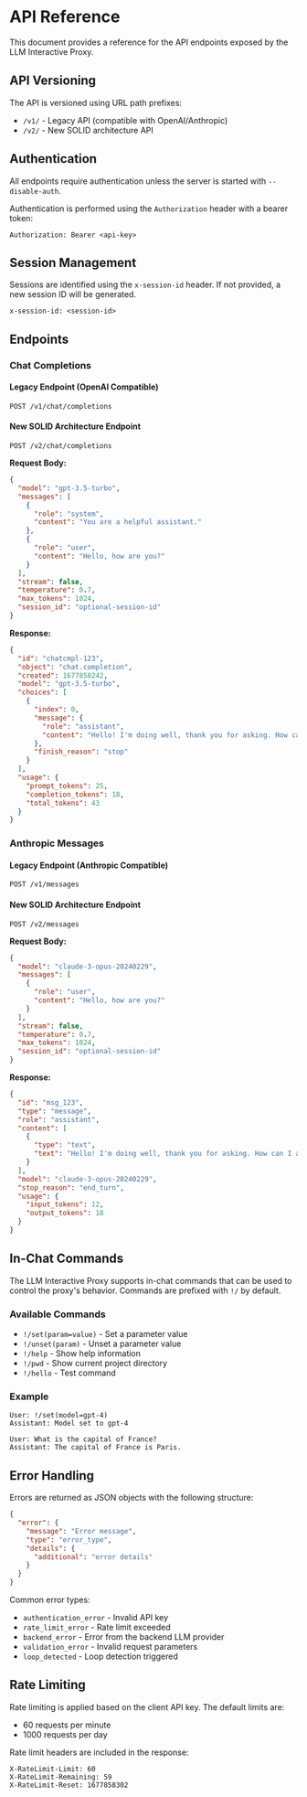 # API Reference

This document provides a reference for the API endpoints exposed by the LLM Interactive Proxy.

## API Versioning

The API is versioned using URL path prefixes:

- `/v1/` - Legacy API (compatible with OpenAI/Anthropic)
- `/v2/` - New SOLID architecture API

## Authentication

All endpoints require authentication unless the server is started with `--disable-auth`.

Authentication is performed using the `Authorization` header with a bearer token:

```
Authorization: Bearer <api-key>
```

## Session Management

Sessions are identified using the `x-session-id` header. If not provided, a new session ID will be generated.

```
x-session-id: <session-id>
```

## Endpoints

### Chat Completions

#### Legacy Endpoint (OpenAI Compatible)

```
POST /v1/chat/completions
```

#### New SOLID Architecture Endpoint

```
POST /v2/chat/completions
```

**Request Body:**

```json
{
  "model": "gpt-3.5-turbo",
  "messages": [
    {
      "role": "system",
      "content": "You are a helpful assistant."
    },
    {
      "role": "user",
      "content": "Hello, how are you?"
    }
  ],
  "stream": false,
  "temperature": 0.7,
  "max_tokens": 1024,
  "session_id": "optional-session-id"
}
```

**Response:**

```json
{
  "id": "chatcmpl-123",
  "object": "chat.completion",
  "created": 1677858242,
  "model": "gpt-3.5-turbo",
  "choices": [
    {
      "index": 0,
      "message": {
        "role": "assistant",
        "content": "Hello! I'm doing well, thank you for asking. How can I assist you today?"
      },
      "finish_reason": "stop"
    }
  ],
  "usage": {
    "prompt_tokens": 25,
    "completion_tokens": 18,
    "total_tokens": 43
  }
}
```

### Anthropic Messages

#### Legacy Endpoint (Anthropic Compatible)

```
POST /v1/messages
```

#### New SOLID Architecture Endpoint

```
POST /v2/messages
```

**Request Body:**

```json
{
  "model": "claude-3-opus-20240229",
  "messages": [
    {
      "role": "user",
      "content": "Hello, how are you?"
    }
  ],
  "stream": false,
  "temperature": 0.7,
  "max_tokens": 1024,
  "session_id": "optional-session-id"
}
```

**Response:**

```json
{
  "id": "msg_123",
  "type": "message",
  "role": "assistant",
  "content": [
    {
      "type": "text",
      "text": "Hello! I'm doing well, thank you for asking. How can I assist you today?"
    }
  ],
  "model": "claude-3-opus-20240229",
  "stop_reason": "end_turn",
  "usage": {
    "input_tokens": 12,
    "output_tokens": 18
  }
}
```

## In-Chat Commands

The LLM Interactive Proxy supports in-chat commands that can be used to control the proxy's behavior. Commands are prefixed with `!/` by default.

### Available Commands

- `!/set(param=value)` - Set a parameter value
- `!/unset(param)` - Unset a parameter value
- `!/help` - Show help information
- `!/pwd` - Show current project directory
- `!/hello` - Test command

### Example

```
User: !/set(model=gpt-4)
Assistant: Model set to gpt-4

User: What is the capital of France?
Assistant: The capital of France is Paris.
```

## Error Handling

Errors are returned as JSON objects with the following structure:

```json
{
  "error": {
    "message": "Error message",
    "type": "error_type",
    "details": {
      "additional": "error details"
    }
  }
}
```

Common error types:

- `authentication_error` - Invalid API key
- `rate_limit_error` - Rate limit exceeded
- `backend_error` - Error from the backend LLM provider
- `validation_error` - Invalid request parameters
- `loop_detected` - Loop detection triggered

## Rate Limiting

Rate limiting is applied based on the client API key. The default limits are:

- 60 requests per minute
- 1000 requests per day

Rate limit headers are included in the response:

```
X-RateLimit-Limit: 60
X-RateLimit-Remaining: 59
X-RateLimit-Reset: 1677858302
```
